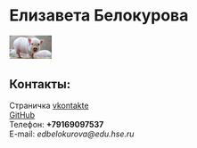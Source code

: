 <!doctype html> <html>
<head>
<meta charset="utf-8">
<title>Моя личная страничка</title>
</head> <body>
<left><h1>Елизавета Белокурова</h1></left>
<left><img alt="Это я" width="15%" src="me.jpg"></left> <br/>
<h2>Контакты:</h2>
Страничка <a href=https://vk.com/elisiv1/>vkontakte</a> <br/>
<a href=https://github.com/lbelokurova111>GitHub</a>
<br/>
Телефон: <b>+79169097537</b>
<br/>
E-mail: <i>edbelokurova@edu.hse.ru</i>
</body> </html>
